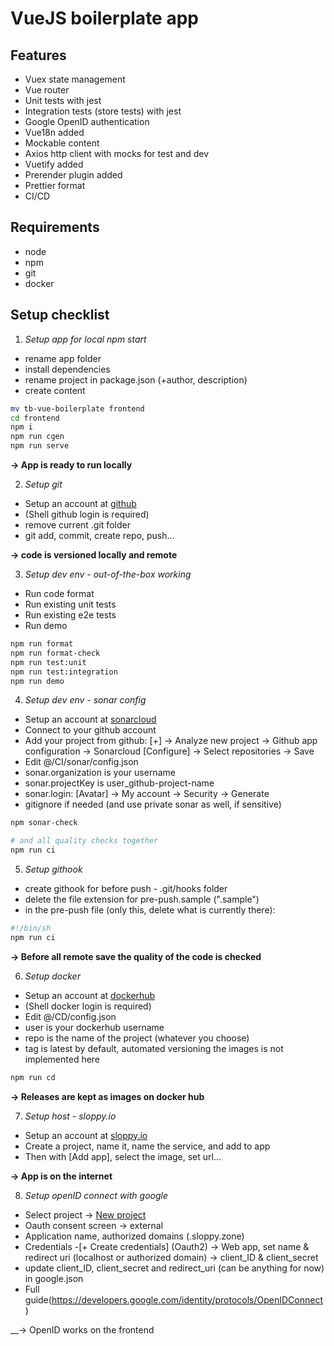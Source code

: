 # VueJS boilerplate app

## Features
- Vuex state management
- Vue router
- Unit tests with jest
- Integration tests (store tests) with jest
- Google OpenID authentication
- Vue18n added
- Mockable content
- Axios http client with mocks for test and dev
- Vuetify added
- Prerender plugin added
- Prettier format
- CI/CD

## Requirements
- node
- npm
- git
- docker

## Setup checklist

1. _Setup app for local npm start_
  - rename app folder
  - install dependencies
  - rename project in package.json (+author, description)
  - create content

  ```bash
  mv tb-vue-boilerplate frontend
  cd frontend
  npm i
  npm run cgen
  npm run serve
  ```

  __-> App is ready to run locally__

2.  _Setup git_
  - Setup an account at [github](https://github.io)
  - (Shell github login is required)
  - remove current .git folder
  - git add, commit, create repo, push...

  __-> code is versioned locally and remote__

3. _Setup dev env - out-of-the-box working_
  - Run code format
  - Run existing unit tests
  - Run existing e2e tests
  - Run demo

  ```bash
  npm run format
  npm run format-check
  npm run test:unit
  npm run test:integration
  npm run demo
  ```

4. _Setup dev env -  sonar config_
  - Setup an account at [sonarcloud](https://sonarcloud.io)
  - Connect to your github account
  - Add your project from github: [+] -> Analyze new project -> Github app configuration -> Sonarcloud [Configure] -> Select repositories -> Save
  - Edit @/CI/sonar/config.json
  - sonar.organization is your username
  - sonar.projectKey is user_github-project-name
  - sonar.login: [Avatar] -> My account -> Security -> Generate
  - gitignore if needed (and use private sonar as well, if sensitive)

  ```bash
  npm sonar-check

  # and all quality checks together
  npm run ci
  ```

5. _Setup githook_
  - create githook for before push - .git/hooks folder
  - delete the file extension for pre-push.sample (".sample")
  - in the pre-push file (only this, delete what is currently there):

  ```bash
  #!/bin/sh
  npm run ci
  ```

  __-> Before all remote save the quality of the code is checked__

6. _Setup docker_
  - Setup an account at [dockerhub](https://hub.docker.com)
  - (Shell docker login is required)
  - Edit @/CD/config.json
  - user is your dockerhub username
  - repo is the name of the project (whatever you choose)
  - tag is latest by default, automated versioning the images is not implemented here

  ```bash
  npm run cd
  ```

  __-> Releases are kept as images on docker hub__

7. _Setup host - sloppy.io_
  - Setup an account at [sloppy.io](https://admin.sloppy.io/)
  - Create a project, name it, name the service, and add to app
  - Then with [Add app], select the image, set url...

  __-> App is on the internet__

8. _Setup openID connect with google_
  - Select project -> [New project](https://console.developers.google.com/)
  - Oauth consent screen -> external
  - Application name, authorized domains (.sloppy.zone)
  - Credentials -[+ Create credentials] (Oauth2) -> Web app, set name & redirect uri (localhost or authorized domain) -> client_ID & client_secret
  - update client_ID, client_secret and redirect_uri (can be anything for now) in google.json
  - Full guide(https://developers.google.com/identity/protocols/OpenIDConnect)

  __-> OpenID works on the frontend
